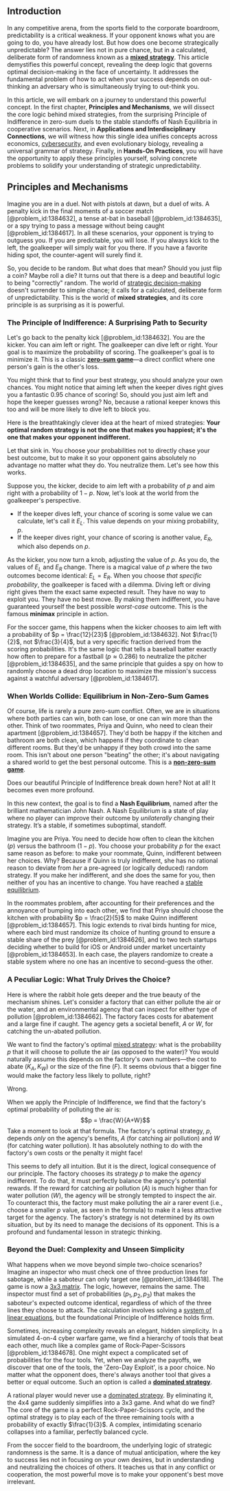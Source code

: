 ## Introduction
In any competitive arena, from the sports field to the corporate boardroom, predictability is a critical weakness. If your opponent knows what you are going to do, you have already lost. But how does one become strategically unpredictable? The answer lies not in pure chance, but in a calculated, deliberate form of randomness known as a **[mixed strategy](@article_id:144767)**. This article demystifies this powerful concept, revealing the deep logic that governs optimal decision-making in the face of uncertainty. It addresses the fundamental problem of how to act when your success depends on out-thinking an adversary who is simultaneously trying to out-think you.

In this article, we will embark on a journey to understand this powerful concept. In the first chapter, **Principles and Mechanisms**, we will dissect the core logic behind mixed strategies, from the surprising Principle of Indifference in zero-sum duels to the stable standoffs of Nash Equilibria in cooperative scenarios. Next, in **Applications and Interdisciplinary Connections**, we will witness how this single idea unifies concepts across economics, [cybersecurity](@article_id:262326), and even evolutionary biology, revealing a universal grammar of strategy. Finally, in **Hands-On Practices**, you will have the opportunity to apply these principles yourself, solving concrete problems to solidify your understanding of strategic unpredictability.

## Principles and Mechanisms

Imagine you are in a duel. Not with pistols at dawn, but a duel of wits. A penalty kick in the final moments of a soccer match [@problem_id:1384632], a tense at-bat in baseball [@problem_id:1384635], or a spy trying to pass a message without being caught [@problem_id:1384617]. In all these scenarios, your opponent is trying to outguess you. If you are predictable, you will lose. If you always kick to the left, the goalkeeper will simply wait for you there. If you have a favorite hiding spot, the counter-agent will surely find it.

So, you decide to be random. But what does that mean? Should you just flip a coin? Maybe roll a die? It turns out that there is a deep and beautiful logic to being "correctly" random. The world of [strategic decision-making](@article_id:264381) doesn't surrender to simple chance; it calls for a calculated, deliberate form of unpredictability. This is the world of **mixed strategies**, and its core principle is as surprising as it is powerful.

### The Principle of Indifference: A Surprising Path to Security

Let's go back to the penalty kick [@problem_id:1384632]. You are the kicker. You can aim left or right. The goalkeeper can dive left or right. Your goal is to maximize the probability of scoring. The goalkeeper's goal is to minimize it. This is a classic **[zero-sum game](@article_id:264817)**—a direct conflict where one person's gain is the other's loss.

You might think that to find your best strategy, you should analyze your own chances. You might notice that aiming left when the keeper dives right gives you a fantastic $0.95$ chance of scoring! So, should you just aim left and hope the keeper guesses wrong? No, because a rational keeper knows this too and will be more likely to dive left to block you.

Here is the breathtakingly clever idea at the heart of mixed strategies: **Your optimal random strategy is not the one that makes you happiest; it's the one that makes your opponent indifferent.**

Let that sink in. You choose your probabilities not to directly chase your best outcome, but to make it so your opponent gains absolutely no advantage no matter what they do. You neutralize them. Let's see how this works.

Suppose you, the kicker, decide to aim left with a probability of $p$ and aim right with a probability of $1-p$. Now, let's look at the world from the goalkeeper's perspective.
- If the keeper dives left, your chance of scoring is some value we can calculate, let's call it $E_{L}$. This value depends on your mixing probability, $p$.
- If the keeper dives right, your chance of scoring is another value, $E_{R}$, which also depends on $p$.

As the kicker, you now turn a knob, adjusting the value of $p$. As you do, the values of $E_{L}$ and $E_{R}$ change. There is a magical value of $p$ where the two outcomes become identical: $E_{L} = E_{R}$. When you choose *that specific probability*, the goalkeeper is faced with a dilemma. Diving left or diving right gives them the exact same expected result. They have no way to exploit you. They have no best move. By making them indifferent, you have guaranteed yourself the best possible *worst-case* outcome. This is the famous **minimax** principle in action.

For the soccer game, this happens when the kicker chooses to aim left with a probability of $p = \frac{12}{23}$ [@problem_id:1384632]. Not $\frac{1}{2}$, not $\frac{3}{4}$, but a very specific fraction derived from the scoring probabilities. It's the same logic that tells a baseball batter exactly how often to prepare for a fastball ($p \approx 0.286$) to neutralize the pitcher [@problem_id:1384635], and the same principle that guides a spy on how to randomly choose a dead drop location to maximize the mission's success against a watchful adversary [@problem_id:1384617].

### When Worlds Collide: Equilibrium in Non-Zero-Sum Games

Of course, life is rarely a pure zero-sum conflict. Often, we are in situations where both parties can win, both can lose, or one can win more than the other. Think of two roommates, Priya and Quinn, who need to clean their apartment [@problem_id:1384657]. They'd both be happy if the kitchen and bathroom are both clean, which happens if they coordinate to clean different rooms. But they'd be unhappy if they both crowd into the same room. This isn't about one person "beating" the other; it's about navigating a shared world to get the best personal outcome. This is a **[non-zero-sum game](@article_id:271507)**.

Does our beautiful Principle of Indifference break down here? Not at all! It becomes even more profound.

In this new context, the goal is to find a **Nash Equilibrium**, named after the brilliant mathematician John Nash. A Nash Equilibrium is a state of play where no player can improve their outcome by *unilaterally* changing their strategy. It’s a stable, if sometimes suboptimal, standoff.

Imagine you are Priya. You need to decide how often to clean the kitchen ($p$) versus the bathroom ($1-p$). You choose your probability $p$ for the exact same reason as before: to make your roommate, Quinn, indifferent between her choices. Why? Because if Quinn is truly indifferent, she has no rational reason to deviate from *her* a pre-agreed (or logically deduced) random strategy. If you make her indifferent, and she does the same for you, then neither of you has an incentive to change. You have reached a [stable equilibrium](@article_id:268985).

In the roommates problem, after accounting for their preferences and the annoyance of bumping into each other, we find that Priya should choose the kitchen with probability $p = \frac{2}{5}$ to make Quinn indifferent [@problem_id:1384657]. This logic extends to rival birds hunting for mice, where each bird must randomize its choice of hunting ground to ensure a stable share of the prey [@problem_id:1384626], and to two tech startups deciding whether to build for iOS or Android under market uncertainty [@problem_id:1384653]. In each case, the players randomize to create a stable system where no one has an incentive to second-guess the other.

### A Peculiar Logic: What Truly Drives the Choice?

Here is where the rabbit hole gets deeper and the true beauty of the mechanism shines. Let's consider a factory that can either pollute the air or the water, and an environmental agency that can inspect for either type of pollution [@problem_id:1384662]. The factory faces costs for abatement and a large fine if caught. The agency gets a societal benefit, $A$ or $W$, for catching the un-abated pollution.

We want to find the factory's optimal [mixed strategy](@article_id:144767): what is the probability $p$ that it will choose to pollute the air (as opposed to the water)? You would naturally assume this depends on the factory's own numbers—the cost to abate ($K_A, K_W$) or the size of the fine ($F$). It seems obvious that a bigger fine would make the factory less likely to pollute, right?

Wrong.

When we apply the Principle of Indifference, we find that the factory's optimal probability of polluting the air is:
$$p = \frac{W}{A+W}$$
Take a moment to look at that formula. The factory's optimal strategy, $p$, depends *only* on the agency's benefits, $A$ (for catching air pollution) and $W$ (for catching water pollution). It has absolutely nothing to do with the factory's own costs or the penalty it might face!

This seems to defy all intuition. But it is the direct, logical consequence of our principle. The factory chooses its strategy $p$ to make the *agency* indifferent. To do that, it must perfectly balance the agency's potential rewards. If the reward for catching air pollution ($A$) is much higher than for water pollution ($W$), the agency will be strongly tempted to inspect the air. To counteract this, the factory must make polluting the air a rarer event (i.e., choose a smaller $p$ value, as seen in the formula) to make it a less attractive target for the agency. The factory's strategy is not determined by its own situation, but by its need to manage the decisions of its opponent. This is a profound and fundamental lesson in strategic thinking.

### Beyond the Duel: Complexity and Unseen Simplicity

What happens when we move beyond simple two-choice scenarios? Imagine an inspector who must check one of three production lines for sabotage, while a saboteur can only target one [@problem_id:1384618]. The game is now a [3x3 matrix](@article_id:182643). The logic, however, remains the same. The inspector must find a set of probabilities $(p_1, p_2, p_3)$ that makes the saboteur's expected outcome identical, regardless of which of the three lines they choose to attack. The calculation involves solving a [system of linear equations](@article_id:139922), but the foundational Principle of Indifference holds firm.

Sometimes, increasing complexity reveals an elegant, hidden simplicity. In a simulated 4-on-4 cyber warfare game, we find a hierarchy of tools that beat each other, much like a complex game of Rock-Paper-Scissors [@problem_id:1384678]. One might expect a complicated set of probabilities for the four tools. Yet, when we analyze the payoffs, we discover that one of the tools, the 'Zero-Day Exploit', is a poor choice. No matter what the opponent does, there's always another tool that gives a better or equal outcome. Such an option is called a **[dominated strategy](@article_id:138644)**.

A rational player would never use a [dominated strategy](@article_id:138644). By eliminating it, the 4x4 game suddenly simplifies into a 3x3 game. And what do we find? The core of the game is a perfect Rock-Paper-Scissors cycle, and the optimal strategy is to play each of the three remaining tools with a probability of exactly $\frac{1}{3}$. A complex, intimidating scenario collapses into a familiar, perfectly balanced cycle.

From the soccer field to the boardroom, the underlying logic of strategic randomness is the same. It is a dance of mutual anticipation, where the key to success lies not in focusing on your own desires, but in understanding and neutralizing the choices of others. It teaches us that in any conflict or cooperation, the most powerful move is to make your opponent's best move irrelevant.